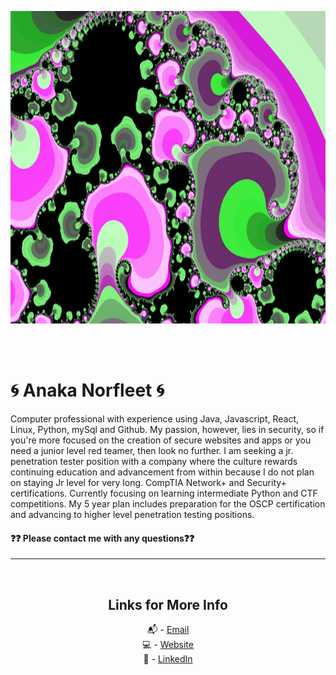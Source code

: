 <p align="center">
  <img width="660" height="500" src="Mando1.png">
</p>
<br />     
<br />

# 🌀 Anaka Norfleet 🌀



Computer professional with experience using Java, Javascript, React, Linux, Python, mySql and Github. My passion, however, lies in security, so if you're more focused on the creation of secure websites and apps or you need a junior level red teamer, then look no further. I am seeking a jr. penetration tester position with a company where the culture rewards continuing education and advancement from within because I do not plan on staying Jr level for very long. CompTIA Network+ and Security+ certifications. Currently focusing on learning intermediate Python and CTF competitions. My 5 year plan includes preparation for the OSCP certification and advancing to higher level penetration testing positions.

#### ❓❓ Please contact me with any questions❓❓

---

<br />
<div align="center">

## Links for More Info

📬 - [Email][2] <br />
💻 - [Website][3] <br />
💁 - [LinkedIn][1]

[1]: https://linkedin.com/in/fleetster22
[2]: mailto:anakanorfleet@gmail.com
[3]: https://fleetster22.github.io/portfolio/.

</div>
